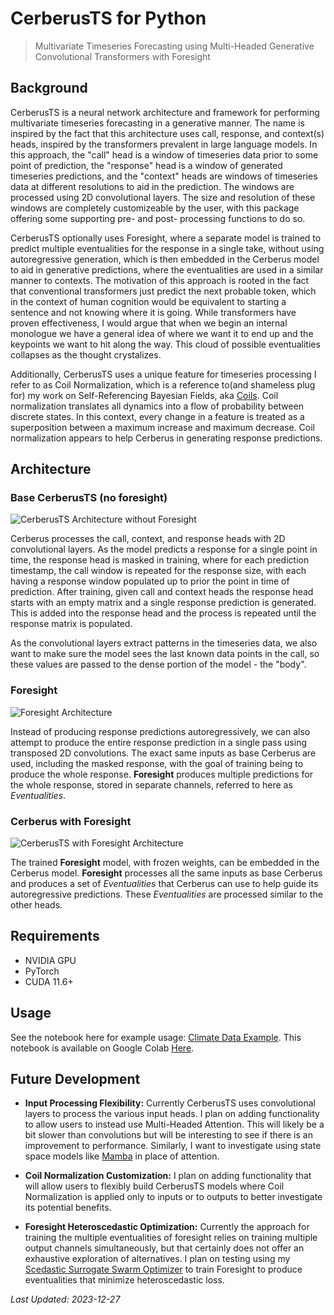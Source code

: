 # CerberusTS for Python
> Multivariate Timeseries Forecasting using Multi-Headed Generative Convolutional Transformers with Foresight

## Background

CerberusTS is a neural network architecture and framework for performing multivariate timeseries forecasting in a generative manner. The name is inspired by the fact that this architecture uses call, response, and context(s) heads, inspired by the transformers prevalent in large language models. In this approach, the "call" head is a window of timeseries data prior to some point of prediction, the "response" head is a window of generated timeseries predictions, and the "context" heads are windows of timeseries data at different resolutions to aid in the prediction. The windows are processed using 2D convolutional layers. The size and resolution of these windows are completely customizeable by the user, with this package offering some supporting pre- and post- processing functions to do so. 

CerberusTS optionally uses Foresight, where a separate model is trained to predict multiple eventualities for the response in a single take, without using autoregressive generation, which is then embedded in the Cerberus model to aid in generative predictions, where the eventualities are used in a similar manner to contexts. The motivation of this approach is rooted in the fact that conventional transformers just predict the next probable token, which in the context of human cognition would be equivalent to starting a sentence and not knowing where it is going. While transformers have proven effectiveness, I would argue that when we begin an internal monologue we have a general idea of where we want it to end up and the keypoints we want to hit along the way. This cloud of possible eventualities collapses as the thought crystalizes. 

Additionally, CerberusTS uses a unique feature for timeseries processing I refer to as Coil Normalization, which is a reference to(and shameless plug for) my work on Self-Referencing Bayesian Fields, aka [Coils](https://github.com/ap0phasi/neuralcoil). Coil normalization translates all dynamics into a flow of probability between discrete states. In this context, every change in a feature is treated as a superposition between a maximum increase and maximum decrease. Coil normalization appears to help Cerberus in generating response predictions.

## Architecture 

### Base CerberusTS (no foresight)
![CerberusTS Architecture without Foresight](https://github.com/ap0phasi/cerberusPy/blob/main/img/cerberus_noforesight_diagram.png?raw=true)

Cerberus processes the call, context, and response heads with 2D convolutional layers. As the model predicts a response for a single
point in time, the response head is masked in training, where for each prediction timestamp, the call window is repeated for the response size, with each having a response window populated up to prior the point in time of prediction. After training, given call and context heads the response head starts with an empty matrix and a single response prediction is generated. This is added into the response head and the process is repeated until the response matrix is populated. 

As the convolutional layers extract patterns in the timeseries data, we also want to make sure the model sees the last known data points in the call, so these values are passed to the dense portion of the model - the "body". 

### Foresight
![Foresight Architecture](https://github.com/ap0phasi/cerberusPy/blob/main/img/foresight_diagram.png?raw=true)

Instead of producing response predictions autoregressively, we can also attempt to produce the entire response prediction in a single pass using transposed 2D convolutions. The exact same inputs as base Cerberus are used, including the masked response, with the goal of training being to produce the whole response. **Foresight** produces multiple predictions for the whole response, stored in separate channels, referred to here as *Eventualities*. 

### Cerberus with Foresight
![CerberusTS with Foresight Architecture](https://github.com/ap0phasi/cerberusPy/blob/main/img/cerberus_foresight_diagram.png?raw=true)

The trained **Foresight** model, with frozen weights, can be embedded in the Cerberus model. **Foresight** processes all the same inputs as base Cerberus and produces a set of *Eventualities* that Cerberus can use to help guide its autoregressive predictions. These *Eventualities* are processed similar to the other heads. 

## Requirements
- NVIDIA GPU
- PyTorch
- CUDA 11.6+

## Usage

See the notebook here for example usage: [Climate Data Example](https://github.com/ap0phasi/cerberusPy/blob/main/tests/example_cerberus.ipynb). This notebook is available on Google Colab [Here](https://colab.research.google.com/github/ap0phasi/cerberusPy/blob/main/tests/example_cerberus.ipynb).

## Future Development

- **Input Processing Flexibility:** Currently CerberusTS uses convolutional layers to process the various input heads. I plan on adding functionality to allow users to instead use Multi-Headed Attention. This will likely be a bit slower than convolutions but will be interesting to see if there is an improvement to performance. Similarly, I want to investigate using state space models like [Mamba](https://github.com/state-spaces/mamba) in place of attention. 

- **Coil Normalization Customization:** I plan on adding functionality that will allow users to flexibly build CerberusTS models where Coil Normalization is applied only to inputs or to outputs to better investigate its potential benefits.

- **Foresight Heteroscedastic Optimization:** Currently the approach for training the multiple eventualities of foresight relies on training multiple output channels simultaneously, but that certainly does not offer an exhaustive exploration of alternatives. I plan on testing using my [Scedastic Surrogate Swarm Optimizer](https://github.com/ap0phasi/ScedasticSurrogateSwarmPy) to train Foresight to produce eventualities that minimize heteroscedastic loss. 

_Last Updated: 2023-12-27_